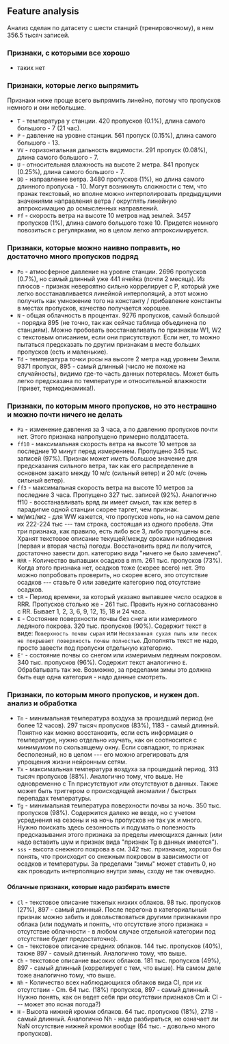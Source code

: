 Feature analysis
---------------

Анализ сделан по датасету с шести станций (тренировочному), в нем 356.5 тысяч записей.

### Признаки, с которыми все хорошо

- таких нет

### Признаки, которые легко выпрямить

Признаки ниже проще всего выпрямить линейно, потому что пропусков немного и они небольшие.

- `T` - температура у станции. 420 пропусков (0.1%), длина самого большого - 7 (21 час).
- `P` - давление на уровне станции. 561 пропуск (0.15%), длина самого большого - 13.
- `VV` - горизонтальная дальность видимости. 291 пропуск (0.08%), длина самого большого - 7.
- `U` - относительная влажность на высоте 2 метра. 841 пропуск (0.25%), длина самого большого - 7.
- `DD` - направление ветра. 3480 пропусков (1%), но длина самого длинного пропуска - 10. Могут
возникнуть сложности с тем, что прзнак текстовый, но вполне можно интерполировать предыдущими значениями
направления ветра / округлять линейную аппроксимацию до осмысленных направлений.
- `Ff` - скорость ветра на высоте 10 метров над землей. 3457 пропусков (1%), длина самого большого тоже 10.
Придется немного повозиться с регулярками, но в целом легко аппроксимируется.

### Признаки, которые можно наивно поправить, но достаточно много пропусков подряд

- `Po` - атмосферное давление на уровне станции. 2696 пропусков (0.7%), но самый длинный уже 441 ячейка (почти 2 месяца).
Из плюсов - признак невероятно сильно коррелирует с P, который уже легко восстанавливается линейной интерполяций, а этот
можно получить как умножение того на константу / прибавление константы в местах пропусков, качество получается хорошее.
- `N` - общая облачность в процентах. 9276 пропусков, самый большой - порядка 895 (не точно, так как сейчас таблица 
объединена по станциям). Можно пробовать восстанавливать по признакам W1, W2 с текстовым описанием, если они присутствуют.
Если нет, то можно пытаться предсказать по другим признакам в месте больших пропусков (есть и маленькие).
- `Td` - температура точки росы на высоте 2 метра над уровнем Земли. 9371 пропуск, 895 - самый длинный (число не похоже на случайность),
видимо где-то часть данных потерялась. Может быть легко предсказана по температуре и относительной влажности (привет, термодинамика!).

### Признаки, по которым много пропусков, но это нестрашно и можно почти ничего не делать

- `Pa` - изменение давления за 3 часа, а по давлению пропусков почти нет. Этого признака напропущено примерно полдатасета. 
- `ff10` - максимальная скорость ветра на высоте 10 метров за последние 10 минут перед измерением. Пропущено 345 тыс. записей (97%).
Признак может иметь большое значение для предсказания сильного ветра, так как его распределение в основном зажато между 10 м/c 
(сильный ветер) и 20 м/c (очень сильный ветер).
- `ff3` - максимальная скорость ветра на высоте 10 метров за последние 3 часа. Пропущено 327 тыс. записей (92%). Аналогично ff10 -
восстанавливать вряд ли имеет смысл, так как ветер в парадигме одной станции скорее таргет, чем признак.
- `WW`/`WW1`/`WW2` - для WW кажется, что пропусков ноль, но на самом деле их 222-224 тыс --- там строка, состоящая из одного пробела. 
Эти три признака, как правило, есть либо все 3, либо пропущены все. Хранят текстовое описание текущей/между сроками наблюдения 
(первая и вторая часть) погоды. Восстановить вряд ли получится, достаточно завести доп. категорию вида "ничего не было замечено".
- `RRR` - Количество выпавших осадков в mm. 261 тыс. пропусков (73%). Когда этого признака нет, осадков тоже (скорее всего) нет. Это можно попробовать проверить,
но скорее всего, это отсутствие осадков --- ставьте 0 или заведите категорию под отсутствие осадков.
- `tR` - Период времени, за который указано выпавшее число осадков в RRR. Пропусков столько же - 261 тыс. Править нужно
согласованно с RR. Бывает 1, 2, 3, 6, 9, 12, 15, 18 и 24 часа.
- `E` - Состояние поверхности почвы без снега или измеримого ледяного покрова. 320 тыс. пропусков (90%). Содержит текст в виде: `Поверхность почвы сырая` или `Несвязанная сухая пыль или песок не покрывают поверхность почвы полностью`. Дополнять текст не надо, просто завести
под пропуски отдельную категорию.
- `E'` - состояние почвы со снегом или измеримым ледяным покровом. 340 тыс. пропусков (96%). Содержит текст аналогично `E`. Обрабатывать
так же. Возможно, за пределами зимы это должна быть еще одна категория - надо данные смотреть.

### Признаки, по которым много пропусков, и нужен доп. анализ и обработка

- `Tn` - минимальная температура воздуха за прошедший период (не более 12 часов). 297 тысяч пропусков (83%), 1183 - самый длинный. Понятно как можно восстановить, если есть информация о температуре, нужно отдельно изучать, как он соотносится с минимумом по скользящему окну.
Если совпадают, то признак бесполезный, но в целом --- его можно агрегировать для упрощения жизни нейронным сетям.
- `Tx` - максимальная температура воздуха за прошедший период. 313 тысяч пропусков (88%). Аналогично тому, что выше. Не одновременно с
Tn присутствуют или отсутствуют в данных. Также может быть триггером о происходящей аномалии / быстрых перепадах температуры.
- `Tg` - минимальная температура поверхности почвы за ночь. 350 тыс. пропусков (98%). Содержится далеко не везде, но с учетом усреднения
на сезоны и на ночь пропусков не так уж и много. Нужно поискать здесь сезонность и подумать о полезность предсказывания этого признака
за пределы имеющихся данных (или надо вставить шум и признак вида "признак Tg в данных имеется").
- `sss` - высота снежного покрова в см. 342 тыс. признаков, хорошо бы понять, что происходит со снежным покровом в зависимости от осадков
и температуры. За пределами "зимы" может ставить 0, но как проводить интерполяцию внутри зимы, сходу не так очевидно.

#### Облачные признаки, которые надо разбирать вместе
- `Cl` - текстовое описание тяжелых низких облаков. 98 тыс. пропусков (27%), 897 - самый длинный. После перегона в категориальный
признак можно забить и довольствоваться другими признаками про облака (или подумать и понять, что отсутствие этого признака = отсутствие
облачности - в любом случае отдельной категории под отсутствие будет предостаточно).
- `Cm` - текстовое описание средних облаков. 144 тыс. пропусков (40%), также 897 - самый длинный. Аналогично тому, что выше.
- `Ch` - текстовое описание высоких облаков. 181 тыс. пропусков (49%), 897 - самый длинный (коррелирует с тем, что выше). На самом деле тоже
аналогично тому, что выше.
- `Nh` - Количество всех наблюдающихся облаков вида Cl, при их отсутствии - Cm. 64 тыс. (18%) пропусков, 897 - cамый длинный. Нужно понять,
как он ведет себя при отсутствии признаков Cm и Cl --- может это ясная погода?)
- `H` - Высота нижней кромки облаков. 64 тыс. пропусков (18%), 2718 - самый длинный. Аналогично Nh - надо разбираться, не означает ли NaN
отсутствие нижней кромки вообще (64 тыс. - довольно много пропусков).





